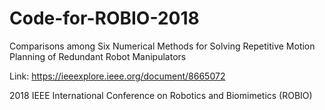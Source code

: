 # Code-for-ROBIO-2018
Comparisons among Six Numerical Methods for Solving Repetitive Motion Planning of Redundant Robot Manipulators

Link: https://ieeexplore.ieee.org/document/8665072

2018 IEEE International Conference on Robotics and Biomimetics (ROBIO)
